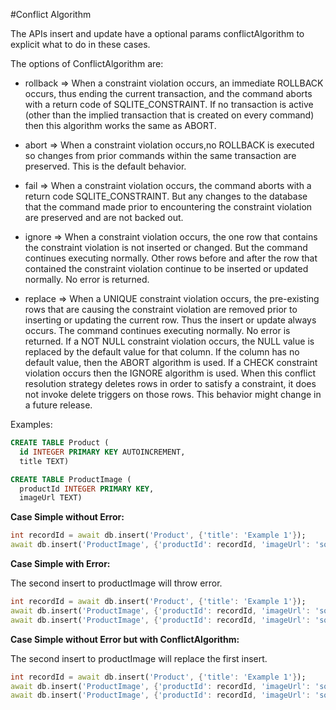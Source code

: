#Conflict Algorithm

The APIs insert and update have a optional params conflictAlgorithm to explicit what to do in these cases.

The options of ConflictAlgorithm are:

* rollback => When a constraint violation occurs, an immediate ROLLBACK occurs, thus ending the current transaction, and the command aborts with a return code of SQLITE_CONSTRAINT. If no transaction is active (other than the implied transaction that is created on every command) then this algorithm works the same as ABORT.

* abort => When a constraint violation occurs,no ROLLBACK is executed so changes from prior commands within the same transaction are preserved. This is the default behavior.

* fail => When a constraint violation occurs, the command aborts with a return code SQLITE_CONSTRAINT. But any changes to the database that the command made prior to encountering the constraint violation are preserved and are not backed out.

* ignore => When a constraint violation occurs, the one row that contains the constraint violation is not inserted or changed. But the command continues executing normally. Other rows before and after the row that contained the constraint violation continue to be inserted or updated normally. No error is returned.

* replace => When a UNIQUE constraint violation occurs, the pre-existing rows that are causing the constraint violation are removed prior to inserting or updating the current row. Thus the insert or update always occurs. The command continues executing normally. No error is returned. If a NOT NULL constraint violation occurs, the NULL value is replaced by the default value for that column. If the column has no default value, then the ABORT algorithm is used. If a CHECK constraint violation occurs then the IGNORE algorithm is used. When this conflict resolution strategy deletes rows in order to satisfy a constraint, it does not invoke delete triggers on those rows. This behavior might change in a future release.
  

Examples:

```sql
CREATE TABLE Product (
  id INTEGER PRIMARY KEY AUTOINCREMENT,
  title TEXT)
```

```sql
CREATE TABLE ProductImage (
  productId INTEGER PRIMARY KEY,
  imageUrl TEXT)
```

**Case Simple without Error:**

```dart
int recordId = await db.insert('Product', {'title': 'Example 1'});
await db.insert('ProductImage', {'productId': recordId, 'imageUrl': 'someUrlHere'});

```

**Case Simple with Error:**

The second insert to productImage will throw error. 
```dart
int recordId = await db.insert('Product', {'title': 'Example 1'});
await db.insert('ProductImage', {'productId': recordId, 'imageUrl': 'someUrlHere'});
await db.insert('ProductImage', {'productId': recordId, 'imageUrl': 'someUrlHere'});

```

**Case Simple without Error but with ConflictAlgorithm:**

The second insert to productImage will replace the first insert. 
```dart
int recordId = await db.insert('Product', {'title': 'Example 1'});
await db.insert('ProductImage', {'productId': recordId, 'imageUrl': 'someUrlHere'});
await db.insert('ProductImage', {'productId': recordId, 'imageUrl': 'someUrlHere'}, conflictAlgorithm: ConflictAlgorithm.replace);

```